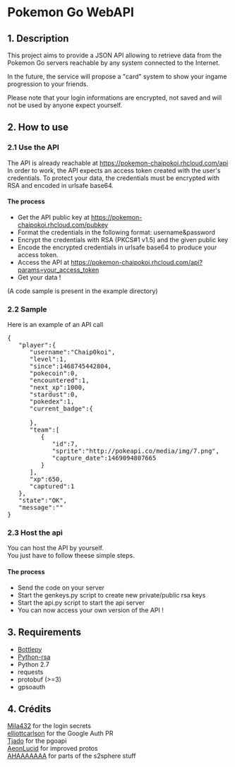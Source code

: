 # Pokemon Go WebAPI

## 1. Description 

This project aims to provide a JSON API allowing to retrieve data from the Pokemon Go servers reachable by any system connected to the Internet.   

In the future, the service will propose a "card" system to show your ingame progression to your friends. 

Please note that your login informations are encrypted, not saved and will not be used by anyone expect yourself. 

## 2. How to use

### 2.1 Use the API

The API is already reachable at https://pokemon-chaipokoi.rhcloud.com/api  
In order to work, the API expects an access token created with the user's credentials. To protect your data, the credentials must be encrypted with RSA and encoded in urlsafe base64.

#### The process

* Get the API public key at https://pokemon-chaipokoi.rhcloud.com/pubkey
* Format the credentials in the following format: username&password
* Encrypt the credentials with RSA (PKCS#1 v1.5) and the given public key
* Encode the encrypted credentials in urlsafe base64 to produce your access token.
* Access the API at https://pokemon-chaipokoi.rhcloud.com/api?params=your_access_token
* Get your data !

(A code sample is present in the example directory)

### 2.2 Sample 

Here is an example of an API call

<pre>
{
   "player":{
      "username":"Chaip0koi",
      "level":1,
      "since":1468745442804,
      "pokecoin":0,
      "encountered":1,
      "next_xp":1000,
      "stardust":0,
      "pokedex":1,
      "current_badge":{

      },
      "team":[
         {
            "id":7,
            "sprite":"http://pokeapi.co/media/img/7.png",
            "capture_date":1469094807665
         }
      ],
      "xp":650,
      "captured":1
   },
   "state":"OK",
   "message":""
}
</pre>

### 2.3 Host the api

You can host the API by yourself.  
You just have to follow theese simple steps.

#### The process

* Send the code on your server
* Start the genkeys.py script to create new private/public rsa keys
* Start the api.py script to start the api server 
* You can now access your own version of the API !

## 3. Requirements

- [Bottlepy](http://bottlepy.org)
- [Python-rsa](https://pypi.python.org/pypi/rsa)
- Python 2.7
- requests
- protobuf (>=3)
- gpsoauth

## 4. Crédits 

[Mila432](https://github.com/Mila432) for the login secrets  
[elliottcarlson](https://github.com/elliottcarlson) for the Google Auth PR  
[Tjado](https://github.com/tejado) for the pgoapi  
[AeonLucid](https://github.com/AeonLucid) for improved protos  
[AHAAAAAAA](https://github.com/AHAAAAAAA) for parts of the s2sphere stuff  
